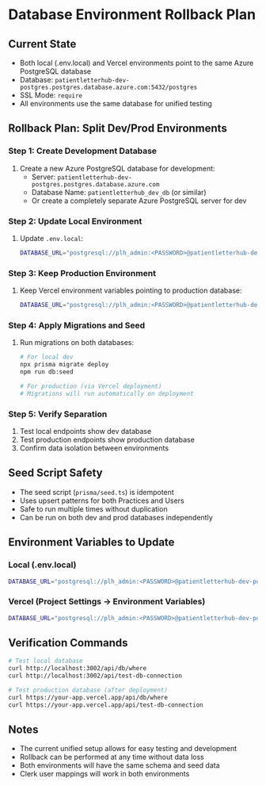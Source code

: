 # Database Environment Rollback Plan

## Current State
- Both local (.env.local) and Vercel environments point to the same Azure PostgreSQL database
- Database: `patientletterhub-dev-postgres.postgres.database.azure.com:5432/postgres`
- SSL Mode: `require`
- All environments use the same database for unified testing

## Rollback Plan: Split Dev/Prod Environments

### Step 1: Create Development Database
1. Create a new Azure PostgreSQL database for development:
   - Server: `patientletterhub-dev-postgres.postgres.database.azure.com`
   - Database Name: `patientletterhub_dev_db` (or similar)
   - Or create a completely separate Azure PostgreSQL server for dev

### Step 2: Update Local Environment
1. Update `.env.local`:
   ```bash
   DATABASE_URL="postgresql://plh_admin:<PASSWORD>@patientletterhub-dev-postgres.postgres.database.azure.com:5432/patientletterhub_dev_db?sslmode=require"
   ```

### Step 3: Keep Production Environment
1. Keep Vercel environment variables pointing to production database:
   ```bash
   DATABASE_URL="postgresql://plh_admin:<PASSWORD>@patientletterhub-dev-postgres.postgres.database.azure.com:5432/postgres?sslmode=require"
   ```

### Step 4: Apply Migrations and Seed
1. Run migrations on both databases:
   ```bash
   # For local dev
   npx prisma migrate deploy
   npm run db:seed
   
   # For production (via Vercel deployment)
   # Migrations will run automatically on deployment
   ```

### Step 5: Verify Separation
1. Test local endpoints show dev database
2. Test production endpoints show production database
3. Confirm data isolation between environments

## Seed Script Safety
- The seed script (`prisma/seed.ts`) is idempotent
- Uses upsert patterns for both Practices and Users
- Safe to run multiple times without duplication
- Can be run on both dev and prod databases independently

## Environment Variables to Update

### Local (.env.local)
```bash
DATABASE_URL="postgresql://plh_admin:<PASSWORD>@patientletterhub-dev-postgres.postgres.database.azure.com:5432/patientletterhub_dev_db?sslmode=require"
```

### Vercel (Project Settings → Environment Variables)
```bash
DATABASE_URL="postgresql://plh_admin:<PASSWORD>@patientletterhub-dev-postgres.postgres.database.azure.com:5432/postgres?sslmode=require"
```

## Verification Commands
```bash
# Test local database
curl http://localhost:3002/api/db/where
curl http://localhost:3002/api/test-db-connection

# Test production database (after deployment)
curl https://your-app.vercel.app/api/db/where
curl https://your-app.vercel.app/api/test-db-connection
```

## Notes
- The current unified setup allows for easy testing and development
- Rollback can be performed at any time without data loss
- Both environments will have the same schema and seed data
- Clerk user mappings will work in both environments
